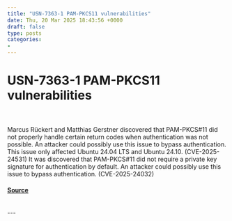 ```yaml
---
title: "USN-7363-1 PAM-PKCS11 vulnerabilities"
date: Thu, 20 Mar 2025 18:43:56 +0000
draft: false
type: posts
categories: 
- 
---
```

# USN-7363-1 PAM-PKCS11 vulnerabilities

<br/>

<br/>
Marcus Rückert and Matthias Gerstner discovered that PAM-PKCS#11 did not properly handle certain return codes when authentication was not possible. An attacker could possibly use this issue to bypass authentication. This issue only affected Ubuntu 24.04 LTS and Ubuntu 24.10. (CVE-2025-24531) It was discovered that PAM-PKCS#11 did not require a private key signature for authentication by default. An attacker could possibly use this issue to bypass authentication. (CVE-2025-24032)

#### [Source](https://ubuntu.com/security/notices/USN-7363-1)

<br/>
---

